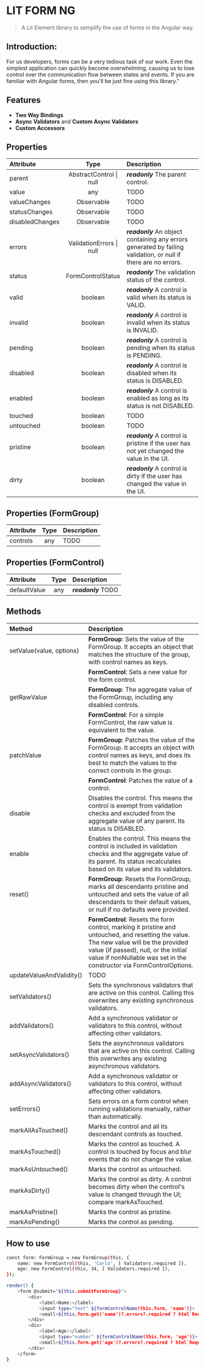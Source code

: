 # LIT FORM NG

> A Lit Element library to semplify the use of forms in the Angular way.


## Introduction:

For us developers, forms can be a very tedious task of our work. Even the simplest application can quickly become overwhelming, causing us to lose control over the communication flow between states and events.
If you are familiar with Angular forms, then you'll be just fine using this library."


## Features

- **Two Way Bindings**
- **Async Validators** and **Custom Async Validators**
- **Custom Accessors**


## Properties

| Attribute | Type | Description |
|:----------|:----:|:------------|
| parent | AbstractControl \| null | _**readonly**_ The parent control. |
| value | any | TODO |
| valueChanges | Observable<any> | TODO  |
| statusChanges | Observable<FormControlStatus> | TODO |
| disabledChanges | Observable<boolean> | TODO |
| errors | ValidationErrors \| null | _**readonly**_ An object containing any errors generated by failing validation, or null if there are no errors. |
| status | FormControlStatus | _**readonly**_ The validation status of the control. |
| valid | boolean | _**readonly**_ A control is valid when its status is VALID. |
| invalid | boolean | _**readonly**_ A control is invalid when its status is INVALID. |
| pending | boolean | _**readonly**_ A control is pending when its status is PENDING. |
| disabled | boolean | _**readonly**_ A control is disabled when its status is DISABLED. |
| enabled | boolean | _**readonly**_ A control is enabled as long as its status is not DISABLED. |
| touched | boolean | TODO |
| untouched | boolean | TODO |
| pristine | boolean | _**readonly**_ A control is pristine if the user has not yet changed the value in the UI. |
| dirty | boolean | _**readonly**_ A control is dirty if the user has changed the value in the UI. |


## Properties (FormGroup)

| Attribute | Type | Description |
|:----------|:----:|:------------|
| controls | any | TODO |


## Properties (FormControl)

| Attribute | Type | Description |
|:----------|:----:|:------------|
| defaultValue | any | _**readonly**_ TODO |


## Methods

| Method | Description |
|:-------|:------------|
| setValue(value, options) | **FormGroup**: Sets the value of the FormGroup. It accepts an object that matches the structure of the group, with control names as keys. |
|  | **FormControl**: Sets a new value for the form control. |
| getRawValue | **FormGroup**: The aggregate value of the FormGroup, including any disabled controls. |
|  | **FormControl**: For a simple FormControl, the raw value is equivalent to the value. |
| patchValue | **FormGroup**: Patches the value of the FormGroup. It accepts an object with control names as keys, and does its best to match the values to the correct controls in the group. |
|  | **FormControl**: Patches the value of a control. |
| disable | Disables the control. This means the control is exempt from validation checks and excluded from the aggregate value of any parent. Its status is DISABLED. |
| enable | Enables the control. This means the control is included in validation checks and the aggregate value of its parent. Its status recalculates based on its value and its validators. |
| reset() | **FormGroup**: Resets the FormGroup, marks all descendants pristine and untouched and sets the value of all descendants to their default values, or null if no defaults were provided. |
|  | **FormControl**: Resets the form control, marking it pristine and untouched, and resetting the value. The new value will be the provided value (if passed), null, or the initial value if nonNullable was set in the constructor via FormControlOptions. |
| updateValueAndValidity() | TODO |
| setValidators() | Sets the synchronous validators that are active on this control. Calling this overwrites any existing synchronous validators. |
| addValidators() | Add a synchronous validator or validators to this control, without affecting other validators. |
| setAsyncValidators() | Sets the asynchronous validators that are active on this control. Calling this overwrites any existing asynchronous validators.  |
| addAsyncValidators() | Add a synchronous validator or validators to this control, without affecting other validators. |
| setErrors() | Sets errors on a form control when running validations manually, rather than automatically. |
| markAllAsTouched() | Marks the control and all its descendant controls as touched. |
| markAsTouched() | Marks the control as touched. A control is touched by focus and blur events that do not change the value. |
| markAsUntouched() | Marks the control as untouched.  |
| markAsDirty() | Marks the control as dirty. A control becomes dirty when the control's value is changed through the UI; compare markAsTouched. |
| markAsPristine() | Marks the control as pristine. |
| markAsPending() | Marks the control as pending. |


## How to use

```bash
const form: FormGroup = new FormGroup(this, {
    name: new FormControl(this, 'Carlo', [ Validators.required ]),
    age: new FormControl(this, 34, [ Validators.required ]),
});

render() {
    <form @submit="${this.submitFormGroup}">
        <div>
            <label>Name:</label>
            <input type="text" ${formControlName(this.form, 'name')}>
            <small>${this.form.get('name')?.errors?.required ? html`Required field` : html``}</small>
        </div>
        <div>
            <label>Age:</label>
            <input type="number" ${formControlName(this.form, 'age')}>
            <small>${this.form.get('age')?.errors?.required ? html`Required field` : html``}</small>
        </div>
    </form>
}
```
